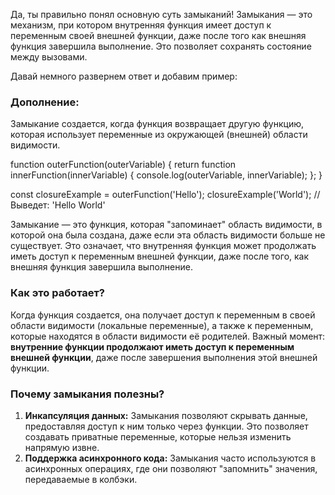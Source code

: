 Да, ты правильно понял основную суть замыканий! Замыкания — это механизм, при котором внутренняя функция имеет доступ к переменным своей внешней функции, даже после того как внешняя функция завершила выполнение. Это позволяет сохранять состояние между вызовами.

Давай немного развернем ответ и добавим пример:

### Дополнение:

Замыкание создается, когда функция возвращает другую функцию, которая использует переменные из окружающей (внешней) области видимости.

function outerFunction(outerVariable) {
    return function innerFunction(innerVariable) {
        console.log(outerVariable, innerVariable);
    };
}

const closureExample = outerFunction('Hello');
closureExample('World'); // Выведет: 'Hello World'


Замыкание — это функция, которая "запоминает" область видимости, в которой она была создана, даже если эта область видимости больше не существует. Это означает, что внутренняя функция может продолжать иметь доступ к переменным внешней функции, даже после того, как внешняя функция завершила выполнение.


### Как это работает?

Когда функция создается, она получает доступ к переменным в своей области видимости (локальные переменные), а также к переменным, которые находятся в области видимости её родителей. Важный момент: **внутренние функции продолжают иметь доступ к переменным внешней функции**, даже после завершения выполнения этой внешней функции.

### Почему замыкания полезны?

1. **Инкапсуляция данных:** Замыкания позволяют скрывать данные, предоставляя доступ к ним только через функции. Это позволяет создавать приватные переменные, которые нельзя изменить напрямую извне.
2. **Поддержка асинхронного кода:** Замыкания часто используются в асинхронных операциях, где они позволяют "запомнить" значения, передаваемые в колбэки.
